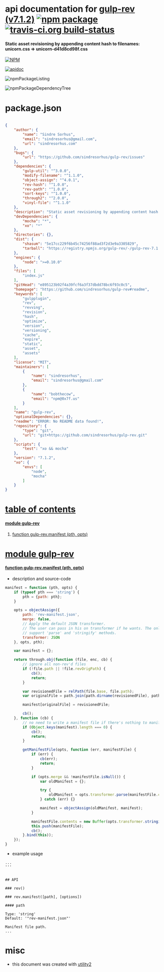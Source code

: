 # api documentation for  [gulp-rev (v7.1.2)](https://github.com/sindresorhus/gulp-rev#readme)  [![npm package](https://img.shields.io/npm/v/npmdoc-gulp-rev.svg?style=flat-square)](https://www.npmjs.org/package/npmdoc-gulp-rev) [![travis-ci.org build-status](https://api.travis-ci.org/npmdoc/node-npmdoc-gulp-rev.svg)](https://travis-ci.org/npmdoc/node-npmdoc-gulp-rev)
#### Static asset revisioning by appending content hash to filenames: unicorn.css => unicorn-d41d8cd98f.css

[![NPM](https://nodei.co/npm/gulp-rev.png?downloads=true)](https://www.npmjs.com/package/gulp-rev)

[![apidoc](https://npmdoc.github.io/node-npmdoc-gulp-rev/build/screenCapture.buildNpmdoc.browser.%2Fhome%2Ftravis%2Fbuild%2Fnpmdoc%2Fnode-npmdoc-gulp-rev%2Ftmp%2Fbuild%2Fapidoc.html.png)](https://npmdoc.github.io/node-npmdoc-gulp-rev/build/apidoc.html)

![npmPackageListing](https://npmdoc.github.io/node-npmdoc-gulp-rev/build/screenCapture.npmPackageListing.svg)

![npmPackageDependencyTree](https://npmdoc.github.io/node-npmdoc-gulp-rev/build/screenCapture.npmPackageDependencyTree.svg)



# package.json

```json

{
    "author": {
        "name": "Sindre Sorhus",
        "email": "sindresorhus@gmail.com",
        "url": "sindresorhus.com"
    },
    "bugs": {
        "url": "https://github.com/sindresorhus/gulp-rev/issues"
    },
    "dependencies": {
        "gulp-util": "^3.0.0",
        "modify-filename": "^1.1.0",
        "object-assign": "^4.0.1",
        "rev-hash": "^1.0.0",
        "rev-path": "^1.0.0",
        "sort-keys": "^1.0.0",
        "through2": "^2.0.0",
        "vinyl-file": "^1.1.0"
    },
    "description": "Static asset revisioning by appending content hash to filenames: unicorn.css => unicorn-d41d8cd98f.css",
    "devDependencies": {
        "mocha": "*",
        "xo": "*"
    },
    "directories": {},
    "dist": {
        "shasum": "5e17cc229f6b45c74256f88ad3f2d3e9a3305829",
        "tarball": "https://registry.npmjs.org/gulp-rev/-/gulp-rev-7.1.2.tgz"
    },
    "engines": {
        "node": ">=0.10.0"
    },
    "files": [
        "index.js"
    ],
    "gitHead": "e895123b92f4a39fcf6a3f37dbdd78bc6f93c0c5",
    "homepage": "https://github.com/sindresorhus/gulp-rev#readme",
    "keywords": [
        "gulpplugin",
        "rev",
        "revving",
        "revision",
        "hash",
        "optimize",
        "version",
        "versioning",
        "cache",
        "expire",
        "static",
        "asset",
        "assets"
    ],
    "license": "MIT",
    "maintainers": [
        {
            "name": "sindresorhus",
            "email": "sindresorhus@gmail.com"
        },
        {
            "name": "bobthecow",
            "email": "npm@0x7f.us"
        }
    ],
    "name": "gulp-rev",
    "optionalDependencies": {},
    "readme": "ERROR: No README data found!",
    "repository": {
        "type": "git",
        "url": "git+https://github.com/sindresorhus/gulp-rev.git"
    },
    "scripts": {
        "test": "xo && mocha"
    },
    "version": "7.1.2",
    "xo": {
        "envs": [
            "node",
            "mocha"
        ]
    }
}
```



# <a name="apidoc.tableOfContents"></a>[table of contents](#apidoc.tableOfContents)

#### [module gulp-rev](#apidoc.module.gulp-rev)
1.  [function <span class="apidocSignatureSpan">gulp-rev.</span>manifest (pth, opts)](#apidoc.element.gulp-rev.manifest)



# <a name="apidoc.module.gulp-rev"></a>[module gulp-rev](#apidoc.module.gulp-rev)

#### <a name="apidoc.element.gulp-rev.manifest"></a>[function <span class="apidocSignatureSpan">gulp-rev.</span>manifest (pth, opts)](#apidoc.element.gulp-rev.manifest)
- description and source-code
```javascript
manifest = function (pth, opts) {
	if (typeof pth === 'string') {
		pth = {path: pth};
	}

	opts = objectAssign({
		path: 'rev-manifest.json',
		merge: false,
		// Apply the default JSON transformer.
		// The user can pass in his on transformer if he wants. The only requirement is that it should
		// support 'parse' and 'stringify' methods.
		transformer: JSON
	}, opts, pth);

	var manifest = {};

	return through.obj(function (file, enc, cb) {
		// ignore all non-rev'd files
		if (!file.path || !file.revOrigPath) {
			cb();
			return;
		}

		var revisionedFile = relPath(file.base, file.path);
		var originalFile = path.join(path.dirname(revisionedFile), path.basename(file.revOrigPath)).replace(/\\/g, '/');

		manifest[originalFile] = revisionedFile;

		cb();
	}, function (cb) {
		// no need to write a manifest file if there's nothing to manifest
		if (Object.keys(manifest).length === 0) {
			cb();
			return;
		}

		getManifestFile(opts, function (err, manifestFile) {
			if (err) {
				cb(err);
				return;
			}

			if (opts.merge && !manifestFile.isNull()) {
				var oldManifest = {};

				try {
					oldManifest = opts.transformer.parse(manifestFile.contents.toString());
				} catch (err) {}

				manifest = objectAssign(oldManifest, manifest);
			}

			manifestFile.contents = new Buffer(opts.transformer.stringify(sortKeys(manifest), null, '  '));
			this.push(manifestFile);
			cb();
		}.bind(this));
	});
}
```
- example usage
```shell
...
'''


## API

### rev()

### rev.manifest([path], [options])

#### path

Type: 'string'
Default: '"rev-manifest.json"'

Manifest file path.
...
```



# misc
- this document was created with [utility2](https://github.com/kaizhu256/node-utility2)
